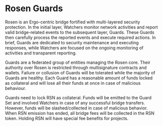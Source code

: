 # Rosen Guards

Rosen is an Ergo-centric bridge fortified with multi-layered security protection. In the initial layer, Watchers monitor network activities and report valid bridge-related events to the subsequent layer, Guards. These Guards then carefully process the reported events and execute required actions. In brief, Guards are dedicated to security maintenance and executing responses, while Watchers are focused on the ongoing monitoring of activities and transparent reporting.

Guards are a federated group of entities managing the Rosen core. Their authority over Rosen is restricted through multisignature contracts and wallets. Failure or collusion of Guards will be tolerated while the majority of Guards are healthy. Each Guard has a reasonable amount of funds locked as collateral and will lose all their funds at once in case of malicious behaviour.

Guards need to lock RSN as collateral. Funds will be emitted to the Guard Set and involved Watchers in case of any successful bridge transfers. However, funds will be slashed/collected in case of malicious behavior. When RSN emission has ended, all bridge fees will be collected in the RSN token. Holding RSN will have special fee benefits for projects.